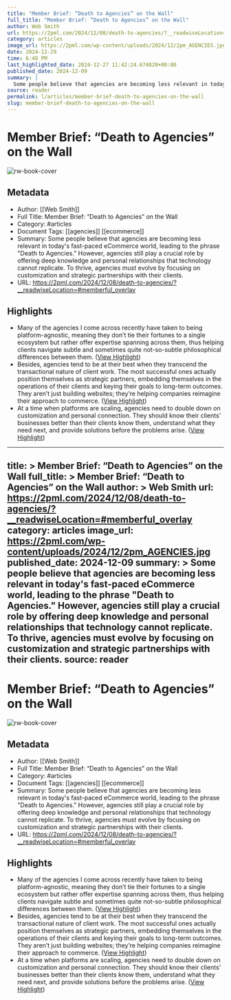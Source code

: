 ```yaml
---
title: "Member Brief: “Death to Agencies” on the Wall"
full_title: "Member Brief: “Death to Agencies” on the Wall"
author: Web Smith
url: https://2pml.com/2024/12/08/death-to-agencies/?__readwiseLocation=#memberful_overlay
category: articles
image_url: https://2pml.com/wp-content/uploads/2024/12/2pm_AGENCIES.jpg
date: 2024-12-29
time: 6:40 PM
last_highlighted_date: 2024-12-27 11:42:24.674020+00:00
published_date: 2024-12-09
summary: |
  Some people believe that agencies are becoming less relevant in today's fast-paced eCommerce world, leading to the phrase "Death to Agencies." However, agencies still play a crucial role by offering deep knowledge and personal relationships that technology cannot replicate. To thrive, agencies must evolve by focusing on customization and strategic partnerships with their clients.
source: reader
permalink: l/articles/member-brief-death-to-agencies-on-the-wall
slug: member-brief-death-to-agencies-on-the-wall
---
```

# Member Brief: “Death to Agencies” on the Wall

![rw-book-cover](https://2pml.com/wp-content/uploads/2024/12/2pm_AGENCIES.jpg)

## Metadata
- Author: [[Web Smith]]
- Full Title: Member Brief: “Death to Agencies” on the Wall
- Category: #articles
- Document Tags: [[agencies]] [[ecommerce]] 
- Summary: Some people believe that agencies are becoming less relevant in today's fast-paced eCommerce world, leading to the phrase "Death to Agencies." However, agencies still play a crucial role by offering deep knowledge and personal relationships that technology cannot replicate. To thrive, agencies must evolve by focusing on customization and strategic partnerships with their clients.
- URL: https://2pml.com/2024/12/08/death-to-agencies/?__readwiseLocation=#memberful_overlay

## Highlights
- Many of the agencies I come across recently have taken to being platform-agnostic, meaning they don’t tie their fortunes to a single ecosystem but rather offer expertise spanning across them, thus helping clients navigate subtle and sometimes quite not-so-subtle philosophical differences between them. ([View Highlight](https://read.readwise.io/read/01jg3ypxjbqrzqjegn2spwjx2s))
- Besides, agencies tend to be at their best when they transcend the transactional nature of client work. The most successful ones actually position themselves as strategic partners, embedding themselves in the operations of their clients and keying their goals to long-term outcomes. They aren’t just building websites; they’re helping companies reimagine their approach to commerce. ([View Highlight](https://read.readwise.io/read/01jg3yrthycbzw0q84sjzv1r9s))
- At a time when platforms are scaling, agencies need to double down on customization and personal connection. They should know their clients’ businesses better than their clients know them, understand what they need next, and provide solutions before the problems arise. ([View Highlight](https://read.readwise.io/read/01jg3ysgkyjnr6ym9222np7chj))


---
title: >
  Member Brief: “Death to Agencies” on the Wall
full_title: >
  Member Brief: “Death to Agencies” on the Wall
author: >
  Web Smith
url: https://2pml.com/2024/12/08/death-to-agencies/?__readwiseLocation=#memberful_overlay
category: articles
image_url: https://2pml.com/wp-content/uploads/2024/12/2pm_AGENCIES.jpg
published_date: 2024-12-09
summary: >
  Some people believe that agencies are becoming less relevant in today's fast-paced eCommerce world, leading to the phrase "Death to Agencies." However, agencies still play a crucial role by offering deep knowledge and personal relationships that technology cannot replicate. To thrive, agencies must evolve by focusing on customization and strategic partnerships with their clients.
source: reader
---
# Member Brief: “Death to Agencies” on the Wall

![rw-book-cover](https://2pml.com/wp-content/uploads/2024/12/2pm_AGENCIES.jpg)

## Metadata
- Author: [[Web Smith]]
- Full Title: Member Brief: “Death to Agencies” on the Wall
- Category: #articles
- Document Tags: [[agencies]] [[ecommerce]] 
- Summary: Some people believe that agencies are becoming less relevant in today's fast-paced eCommerce world, leading to the phrase "Death to Agencies." However, agencies still play a crucial role by offering deep knowledge and personal relationships that technology cannot replicate. To thrive, agencies must evolve by focusing on customization and strategic partnerships with their clients.
- URL: https://2pml.com/2024/12/08/death-to-agencies/?__readwiseLocation=#memberful_overlay

## Highlights
- Many of the agencies I come across recently have taken to being platform-agnostic, meaning they don’t tie their fortunes to a single ecosystem but rather offer expertise spanning across them, thus helping clients navigate subtle and sometimes quite not-so-subtle philosophical differences between them. ([View Highlight](https://read.readwise.io/read/01jg3ypxjbqrzqjegn2spwjx2s))
- Besides, agencies tend to be at their best when they transcend the transactional nature of client work. The most successful ones actually position themselves as strategic partners, embedding themselves in the operations of their clients and keying their goals to long-term outcomes. They aren’t just building websites; they’re helping companies reimagine their approach to commerce. ([View Highlight](https://read.readwise.io/read/01jg3yrthycbzw0q84sjzv1r9s))
- At a time when platforms are scaling, agencies need to double down on customization and personal connection. They should know their clients’ businesses better than their clients know them, understand what they need next, and provide solutions before the problems arise. ([View Highlight](https://read.readwise.io/read/01jg3ysgkyjnr6ym9222np7chj))


